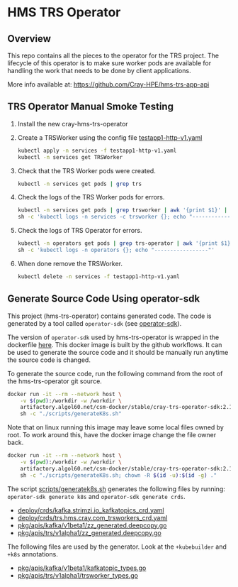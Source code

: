 # HMS TRS Operator

## Overview

This repo contains all the pieces to the operator for the TRS project. The lifecycle of this operator is to make sure worker pods are available for handling the work that needs to be done by client applications.

More info available at: https://github.com/Cray-HPE/hms-trs-app-api

## TRS Operator Manual Smoke Testing

1. Install the new cray-hms-trs-operator
2. Create a TRSWorker using the config file [testapp1-http-v1.yaml](deploy/crds/test_crs/testapp1-http-v1.yaml)

    ```bash
    kubectl apply -n services -f testapp1-http-v1.yaml
    kubectl -n services get TRSWorker
    ```

3. Check that the TRS Worker pods were created.

    ```bash
    kubectl -n services get pods | grep trs
    ```

4. Check the logs of the TRS Worker pods for errors.

    ```bash
    kubectl -n services get pods | grep trsworker | awk '{print $1}' | xargs -I{} \
    sh -c 'kubectl logs -n services -c trsworker {}; echo "-----------------"'
    ```

5. Check the logs of TRS Operator for errors.

    ```bash
    kubectl -n operators get pods | grep trs-operator | awk '{print $1}' | xargs -I{} \
    sh -c 'kubectl logs -n operators {}; echo "-----------------"'
    ```

6. When done remove the TRSWorker.

    ```bash
    kubectl delete -n services -f testapp1-http-v1.yaml
    ```

## Generate Source Code Using operator-sdk

This project (hms-trs-operator) contains generated code. The code is generated by a tool called `operator-sdk` (see [operator-sdk](https://sdk.operatorframework.io/)).

The version of `operator-sdk` used by hms-trs-operator is wrapped in the dockerfile [here](operator-sdk/Dockerfile). This docker image is built by the github workflows. It can be used to generate the source code and it should be manually run anytime the source code is changed.

To generate the source code, run the following command from the root of the hms-trs-operator git source.

```bash
docker run -it --rm --network host \
    -v $(pwd):/workdir -w /workdir \
    artifactory.algol60.net/csm-docker/stable/cray-trs-operator-sdk:2.1.0 \
    sh -c "./scripts/generateK8s.sh"
```

Note that on linux running this image may leave some local files owned by root. To work around this, have the docker image change the file owner back.

```bash
docker run -it --rm --network host \
    -v $(pwd):/workdir -w /workdir \
    artifactory.algol60.net/csm-docker/stable/cray-trs-operator-sdk:2.1.0 \
    sh -c "./scripts/generateK8s.sh; chown -R $(id -u):$(id -g) ."
```

The script [scripts/generatek8s.sh](scripts/generatek8s.sh) generates the following files by running: `operator-sdk generate k8s` and `operator-sdk generate crds`.
- [deploy/crds/kafka.strimzi.io_kafkatopics_crd.yaml](deploy/crds/kafka.strimzi.io_kafkatopics_crd.yaml)
- [deploy/crds/trs.hms.cray.com_trsworkers_crd.yaml](deploy/crds/trs.hms.cray.com_trsworkers_crd.yaml)
- [pkg/apis/kafka/v1beta1/zz_generated.deepcopy.go](pkg/apis/kafka/v1beta1/zz_generated.deepcopy.go)
- [pkg/apis/trs/v1alpha1/zz_generated.deepcopy.go](pkg/apis/trs/v1alpha1/zz_generated.deepcopy.go)

The following files are used by the generator. Look at the `+kubebuilder` and `+k8s` annotations.
- [pkg/apis/kafka/v1beta1/kafkatopic_types.go](pkg/apis/kafka/v1beta1/kafkatopic_types.go)
- [pkg/apis/trs/v1alpha1/trsworker_types.go](pkg/apis/trs/v1alpha1/trsworker_types.go)


